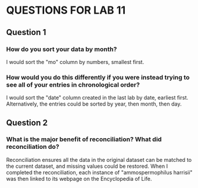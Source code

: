# QUESTIONS FOR LAB 11

## Question 1
### How do you sort your data by month?

I would sort the "mo" column by numbers, smallest first.

### How would you do this differently if you were instead trying to see all of your entries in chronological order?

I would sort the "date" column created in the last lab by date, earliest first.
Alternatively, the entries could be sorted by year, then month, then day.

## Question 2
### What is the major benefit of reconciliation? What did reconciliation do?

Reconciliation ensures all the data in the original dataset can be matched to the current dataset, and missing values could be restored.
When I completed the reconciliation, each instance of "ammospermophilus harrisii" was then linked to its webpage on the Encyclopedia of Life.
